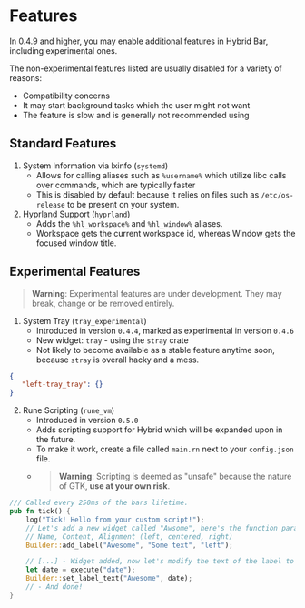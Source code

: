 # Features
In 0.4.9 and higher, you may enable additional features in Hybrid Bar, including experimental ones.

The non-experimental features listed are usually disabled for a variety of reasons:
- Compatibility concerns
- It may start background tasks which the user might not want
- The feature is slow and is generally not recommended using

## Standard Features

1. System Information via lxinfo (`systemd`)
   - Allows for calling aliases such as `%username%` which utilize libc calls over commands, which are typically faster
   - This is disabled by default because it relies on files such as `/etc/os-release` to be present on your system.
2. Hyprland Support (`hyprland`)
   - Adds the `%hl_workspace%` and `%hl_window%` aliases.
   - Workspace gets the current workspace id, whereas Window gets the focused window title.

## Experimental Features
> **Warning**: Experimental features are under development. They may break, change or be removed entirely.

1. System Tray (`tray_experimental`)
   - Introduced in version `0.4.4`, marked as experimental in version `0.4.6`
   - New widget: `tray` - using the `stray` crate
   - Not likely to become available as a stable feature anytime soon, because `stray` is overall hacky and a mess.
```json
{
   "left-tray_tray": {}
}
```
2. Rune Scripting (`rune_vm`)
   - Introduced in version `0.5.0`
   - Adds scripting support for Hybrid which will be expanded upon in the future.
   - To make it work, create a file called `main.rn` next to your `config.json` file.
   - > **Warning**: Scripting is deemed as "unsafe" because the nature of GTK, **use at your own risk**.
```rust
/// Called every 250ms of the bars lifetime.
pub fn tick() {
    log("Tick! Hello from your custom script!");
    // Let's add a new widget called "Awsome", here's the function parameters:
    // Name, Content, Alignment (left, centered, right) 
    Builder::add_label("Awesome", "Some text", "left");

    // [...] - Widget added, now let's modify the text of the label to the output of the `date` shell-command.
    let date = execute("date");
    Builder::set_label_text("Awesome", date);
    // - And done!
}
```
